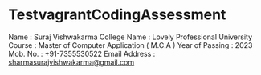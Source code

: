 # TestvagrantCodingAssessment

Name : Suraj Vishwakarma
College Name : Lovely Professional University
Course : Master of Computer Application ( M.C.A )
Year of Passing : 2023
Mob. No. : +91-7355530522
Email Address : sharmasurajvishwakarma@gmail.com
